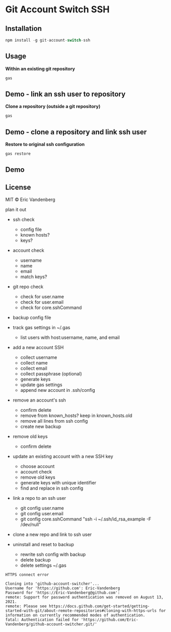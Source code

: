 # Git Account Switch SSH

## Installation
```javascript
npm install -g git-account-switch-ssh
```

## Usage

**Within an existing git repository**
```javascript
gas
```

## Demo - link an ssh user to repository


**Clone a repository (outside a git repository)**
```javascript
gas
```

## Demo - clone a repository and link ssh user


**Restore to original ssh configuration**
```javascript
gas restore
```

## Demo


## License
MIT © Eric Vandenberg





plan it out

- ssh check
  - config file
  - known hosts?
  - keys?

- account check
  - username
  - name
  - email
  - match keys?

- git repo check
  - check for user.name
  - check for user.email
  - check for core.sshCommand

- backup config file

- track gas settings in ~/.gas
  - list users with host:username, name, and email

- add a new account SSH
  - collect username
  - collect name
  - collect email
  - collect passphrase (optional)
  - generate keys
  - update gas settings
  - append new account in .ssh/config

- remove an account's ssh
  - confirm delete
  - remove from known_hosts? keep in known_hosts.old
  - remove all lines from ssh config
  - create new backup

- remove old keys
  - confirm delete

- update an existing account with a new SSH key
  - choose account
  - account check
  - remove old keys
  - generate keys with unique identifier
  - find and replace in ssh config

- link a repo to an ssh user
  - git config user.name
  - git config user.email
  - git config core.sshCommand "ssh -i ~/.ssh/id_rsa_example -F /dev/null"

- clone a new repo and link to ssh user

- uninstall and reset to backup
  - rewrite ssh config with backup
  - delete backup
  - delete settings ~/.gas




```
HTTPS connect error

Cloning into 'github-account-switcher'...
Username for 'https://github.com': Eric-Vandenberg
Password for 'https://Eric-Vandenberg@github.com':
remote: Support for password authentication was removed on August 13, 2021.
remote: Please see https://docs.github.com/get-started/getting-started-with-git/about-remote-repositories#cloning-with-https-urls for information on currently recommended modes of authentication.
fatal: Authentication failed for 'https://github.com/Eric-Vandenberg/github-account-switcher.git/'
```
